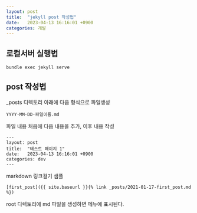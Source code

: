 ```yaml
---
layout: post
title:  "jekyll post 작성법"
date:   2023-04-13 16:16:01 +0900
categories: 개발
---
```

## 로컬서버 실행법
```
bundle exec jekyll serve
```

## post 작성법
_posts 디렉토리 아래에 다음 형식으로 파일생성
```
YYYY-MM-DD-파일이름.md
```

파일 내용 처음에 다음 내용을 추가, 이후 내용 작성
```
---
layout: post
title:  "테스트 페이지 1"
date:   2023-04-13 16:16:01 +0900
categories: dev
---
```

markdown 링크걸기 샘플
```
[first_post]({{ site.baseurl }}{% link _posts/2021-01-17-first_post.md %})
```

root 디렉토리에 md 파일을 생성하면 메뉴에 표시된다.
